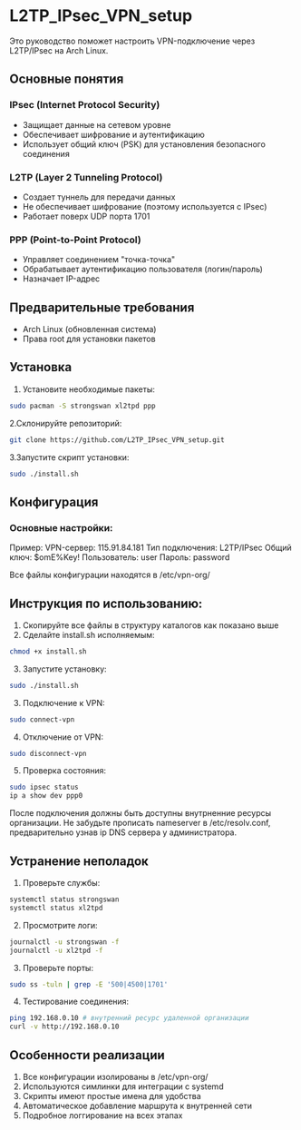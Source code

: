 # L2TP_IPsec_VPN_setup
Это руководство поможет настроить VPN-подключение через L2TP/IPsec на Arch Linux.
## Основные понятия

### IPsec (Internet Protocol Security)
- Защищает данные на сетевом уровне
- Обеспечивает шифрование и аутентификацию
- Использует общий ключ (PSK) для установления безопасного соединения

### L2TP (Layer 2 Tunneling Protocol)
- Создает туннель для передачи данных
- Не обеспечивает шифрование (поэтому используется с IPsec)
- Работает поверх UDP порта 1701

### PPP (Point-to-Point Protocol)
- Управляет соединением "точка-точка"
- Обрабатывает аутентификацию пользователя (логин/пароль)
- Назначает IP-адрес

## Предварительные требования
- Arch Linux (обновленная система)
- Права root для установки пакетов

## Установка

1. Установите необходимые пакеты:
```bash
sudo pacman -S strongswan xl2tpd ppp
```

2.Склонируйте репозиторий:
```bash
git clone https://github.com/L2TP_IPsec_VPN_setup.git
```

3.Запустите скрипт установки:
```bash
sudo ./install.sh
```
## Конфигурация

### Основные настройки:

Пример:
VPN-сервер:	115.91.84.181
Тип подключения:	L2TP/IPsec
Общий ключ:	$omE%Key!
Пользователь: user
Пароль: password

Все файлы конфигурации находятся в /etc/vpn-org/

## Инструкция по использованию:
1. Скопируйте все файлы в структуру каталогов как показано выше
2. Сделайте install.sh исполняемым:
```bash
chmod +x install.sh
```
3. Запустите установку:
```bash
sudo ./install.sh
```

3. Подключение к VPN:
```bash
sudo connect-vpn
```

4. Отключение от VPN:
```bash
sudo disconnect-vpn
```
5. Проверка состояния:
```bash
sudo ipsec status
ip a show dev ppp0
```
После подключения должны быть доступны внутрненние ресурсы организации. Не забудьте прописать nameserver в /etc/resolv.conf, предварительно узнав ip DNS сервера у администратора.

## Устранение неполадок

1. Проверьте службы:
```bash
systemctl status strongswan
systemctl status xl2tpd
```
2. Просмотрите логи:
```bash
journalctl -u strongswan -f
journalctl -u xl2tpd -f
```
3. Проверьте порты:
```bash
sudo ss -tuln | grep -E '500|4500|1701'
```
4. Тестирование соединения:
```bash
ping 192.168.0.10 # внутренний ресурс удаленной организации
curl -v http://192.168.0.10
```
## Особенности реализации

1. Все конфигурации изолированы в /etc/vpn-org/
2. Используются симлинки для интеграции с systemd
3. Скрипты имеют простые имена для удобства
4. Автоматическое добавление маршрута к внутренней сети
5. Подробное логгирование на всех этапах




